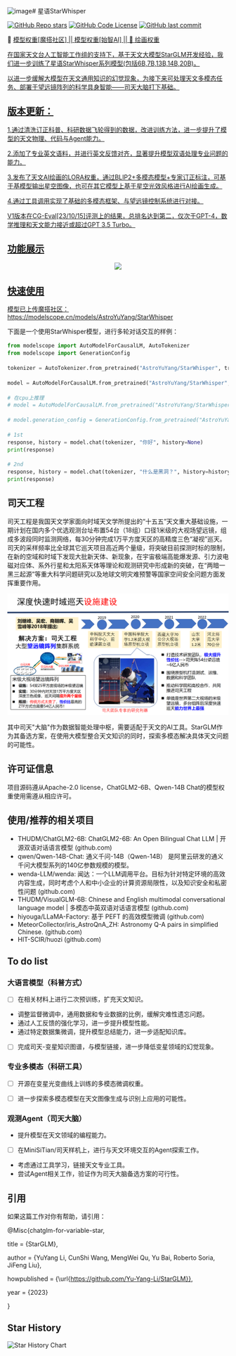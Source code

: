 ![image](https://github.com/Yu-Yang-Li/StarWhisper/assets/113218777/c5d26671-19f2-48c7-a58e-c57e6f35ea3d)# 星语StarWhisper

[![GitHub Repo stars](https://img.shields.io/github/stars/Yu-Yang-Li/StarWhisper?style=social)](https://github.com/Yu-Yang-Li/StarWhisper/stargazers)
[![GitHub Code License](https://img.shields.io/github/license/Yu-Yang-Li/StarWhisper)](LICENSE)
[![GitHub last commit](https://img.shields.io/github/last-commit/Yu-Yang-Li/StarWhisper)](https://github.com/Yu-Yang-Li/StarWhisper/commits/main)

🤖 <a href="https://modelscope.cn/models/AstroYuYang/StarWhisper">模型权重[魔搭社区]  || <a href="https://wisemodel.cn/models/LiYuYang/StarWhisper">模型权重[始智AI] || 🥳 <a href="https://www.liblib.art/modelinfo/f188f72645024f82bd114344cf82474f">绘画权重


在国家天文台人工智能工作组的支持下，基于天文大模型StarGLM开发经验，我们进一步训练了星语StarWhisper系列模型(包括6B,7B,13B,14B,20B)。 

以进一步缓解大模型在天文通用知识的幻觉现象，为接下来可处理天文多模态任务、部署于望远镜阵列的科学具身智能——司天大脑打下基础。

## 版本更新：

1.通过清洗订正科普、科研数据飞轮得到的数据，改进训练方法，进一步提升了模型的天文物理、代码与Agent能力。

2.添加了专业英文语料，并进行英文反馈对齐，显著提升模型双语处理专业问题的能力。

3.发布了天文AI绘画的LORA权重，通过BLIP2+多模态模型+专家订正标注，可基于基模型输出星空图像，也可在其它模型上基于星空光效风格进行AI绘画生成。

4.通过工具调用实现了基础的多模态框架、与望远镜控制系统进行对接。

V1版本在CG-Eval[23/10/15]评测上的结果，总排名达到第二，仅次于GPT-4，数学推理和天文能力接近或超过GPT 3.5 Turbo。

## 功能展示

<div align=center><img src="example/StarWhisper.png"/></div>

## 快速使用
模型已上传魔搭社区：https://modelscope.cn/models/AstroYuYang/StarWhisper

下面是一个使用StarWhisper模型，进行多轮对话交互的样例：

```python
from modelscope import AutoModelForCausalLM, AutoTokenizer
from modelscope import GenerationConfig

tokenizer = AutoTokenizer.from_pretrained("AstroYuYang/StarWhisper", trust_remote_code=True)

model = AutoModelForCausalLM.from_pretrained("AstroYuYang/StarWhisper", device_map="auto", trust_remote_code=True).eval()

# 在cpu上推理
# model = AutoModelForCausalLM.from_pretrained("AstroYuYang/StarWhisper", device_map="cpu", trust_remote_code=True).eval()

# model.generation_config = GenerationConfig.from_pretrained("AstroYuYang/StarWhisper", trust_remote_code=True) # 可指定不同超参

# 1st
response, history = model.chat(tokenizer, "你好", history=None)
print(response)

# 2nd
response, history = model.chat(tokenizer, "什么是黑洞？", history=history)
print(response)

```

## 司天工程

司天工程是我国天文学家面向时域天文学所提出的“十五五”天文重大基础设施，一期计划在国内多个优选观测台址布置54台（18组）口径1米级的大视场望远镜，组成多波段同时监测网络，每30分钟完成1万平方度天区的高精度三色“凝视”巡天。司天的采样频率比全球其它巡天项目高近两个量级，将突破目前探测时标的限制，在新的空域和时域下发现大批新天体、新现象，在宇宙极端高能爆发源、引力波电磁对应体、系外行星和太阳系天体等理论和观测研究中形成新的突破，在“两暗一黑三起源”等重大科学问题研究以及地球文明灾难预警等国家空间安全问题方面发挥重要作用。

<div align=center><img src="example/sitian.png"/></div>

其中司天"大脑"作为数据智能处理中枢，需要适配于天文的AI工具。StarGLM作为其备选方案，在使用大模型整合天文知识的同时，探索多模态解决具体天文问题的可能性。
## 许可证信息

项目源码遵从Apache-2.0 license，ChatGLM2-6B、Qwen-14B Chat的模型权重使用需遵从相应许可。

## 使用/推荐的相关项目

- THUDM/ChatGLM2-6B: ChatGLM2-6B: An Open Bilingual Chat LLM | 开源双语对话语言模型 (github.com)
- qwen/Qwen-14B-Chat: 通义千问-14B（Qwen-14B） 是阿里云研发的通义千问大模型系列的140亿参数规模的模型。
- wenda-LLM/wenda: 闻达：一个LLM调用平台。目标为针对特定环境的高效内容生成，同时考虑个人和中小企业的计算资源局限性，以及知识安全和私密性问题 (github.com) 
- THUDM/VisualGLM-6B: Chinese and English multimodal conversational language model | 多模态中英双语对话语言模型 (github.com) 
- hiyouga/LLaMA-Factory: 基于 PEFT 的高效模型微调 (github.com)
- MeteorCollector/iris_AstroQnA_ZH: Astronomy Q-A pairs in simplified Chinese. (github.com)
- HIT-SCIR/huozi (github.com)
## To do list

### 大语言模型（科普方式）

- [ ]  在相关材料上进行二次预训练，扩充天文知识。
- 调整监督微调中，通用数据和专业数据的比例，缓解灾难性遗忘问题。
- 通过人工反馈的强化学习，进一步提升模型性能。
- 通过特定数据集微调，提升模型总结能力，进一步适配知识库。
- [ ]  完成司天-变星知识图谱，与模型链接，进一步降低变星领域的幻觉现象。

### 专业多模态（科研工具）

- [ ]  开源在变星光变曲线上训练的多模态微调权重。
- [ ]  进一步探索多模态模型在天文图像生成与识别上应用的可能性。


### 观测Agent（司天大脑）

- 提升模型在天文领域的编程能力。
- [ ]  在MiniSiTian/司天样机上，进行与天文环境交互的Agent探索工作。
- 考虑通过工具学习，链接天文专业工具。
- 尝试Agent相关工作，验证作为司天大脑备选方案的可行性。

## 引用
如果这篇工作对你有帮助，请引用：

@Misc{chatglm-for-variable-star,

  title = {StarGLM},
  
  author = {YuYang Li, CunShi Wang, MengWei Qu, Yu Bai, Roberto Soria, JiFeng Liu},
  
  howpublished = {\url{https://github.com/Yu-Yang-Li/StarGLM}},
  
  year = {2023}
  
}

## Star History

![Star History Chart](https://api.star-history.com/svg?repos=Yu-Yang-Li/StarWhisper&type=Date)
